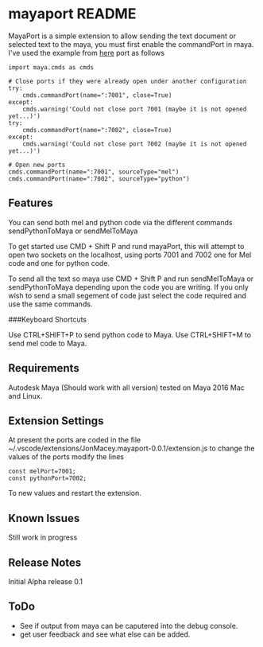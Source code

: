 # mayaport README

MayaPort is a simple extension to allow sending the text document or selected text to the maya, you must first enable the commandPort in maya. I've used the example from [here](https://fredrikaverpil.github.io/2013/07/15/send-mel-python-code-from-sublime-text-to-maya/) port as follows

```
import maya.cmds as cmds

# Close ports if they were already open under another configuration
try:
    cmds.commandPort(name=":7001", close=True)
except:
    cmds.warning('Could not close port 7001 (maybe it is not opened yet...)')
try:
    cmds.commandPort(name=":7002", close=True)
except:
    cmds.warning('Could not close port 7002 (maybe it is not opened yet...)')

# Open new ports
cmds.commandPort(name=":7001", sourceType="mel")
cmds.commandPort(name=":7002", sourceType="python")
```
## Features

You can send both mel and python code via the different commands sendPythonToMaya or sendMelToMaya

To get started use CMD + Shift P and rund mayaPort, this will attempt to open two sockets on the localhost, using ports 7001 and 7002 one for Mel code and one for python code.

To send all the text so maya use CMD + Shift P and run sendMelToMaya or sendPythonToMaya depending upon the code you are writing. If you only wish to send a small segement of code just select the code required and use the same commands.

###Keyboard Shortcuts 

Use CTRL+SHIFT+P to send python code to Maya.
Use CTRL+SHIFT+M to send mel code to Maya.


## Requirements

Autodesk Maya (Should work with all version) tested on Maya 2016 Mac and Linux.  

## Extension Settings

At present the ports are coded in the file ~/.vscode/extensions/JonMacey.mayaport-0.0.1/extension.js to change the values of the ports modify the lines

```
const melPort=7001;
const pythonPort=7002; 
```

To new values and restart the extension. 
## Known Issues

Still work in progress

## Release Notes

Initial Alpha release 0.1

## ToDo
* See if output from maya can be caputered into the debug console.
* get user feedback and see what else can be added.
